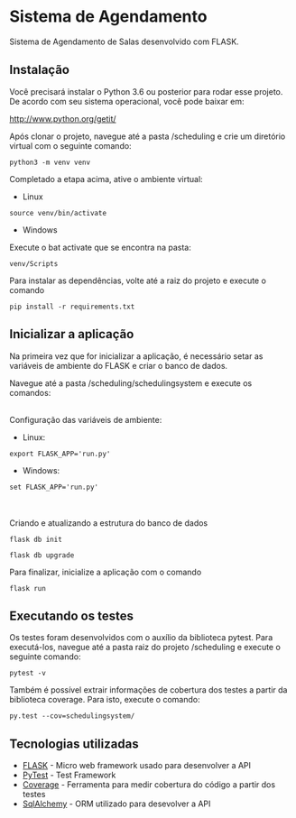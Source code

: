 # Sistema de Agendamento

Sistema de Agendamento de Salas desenvolvido com FLASK.

## Instalação

Você precisará instalar o Python 3.6 ou posterior para rodar esse projeto. 
De acordo com seu sistema operacional, você pode baixar em: 

  http://www.python.org/getit/


Após clonar o projeto, navegue até a pasta /scheduling e crie um diretório virtual com o seguinte comando:

```
python3 -m venv venv
```

Completado a etapa acima, ative o ambiente virtual: 

- Linux

```
source venv/bin/activate
```

- Windows

Execute o bat activate que se encontra na pasta:

```
venv/Scripts
```

Para instalar as dependências, volte até a raiz do projeto e execute o comando

```
pip install -r requirements.txt
```

## Inicializar a aplicação

Na primeira vez que for inicializar a aplicação, é necessário setar as variáveis de ambiente do FLASK e criar o banco de dados.

Navegue até a pasta /scheduling/schedulingsystem e execute os comandos:
  
<br/>  
Configuração das variáveis de ambiente:

- Linux:
```
export FLASK_APP='run.py'
```

- Windows:
```
set FLASK_APP='run.py'
```

<br/>  
<br/>    
Criando e atualizando a estrutura do banco de dados

```
flask db init

flask db upgrade
```

Para finalizar, inicialize a aplicação com o comando

```
flask run
```

## Executando os testes

Os testes foram desenvolvidos com o auxílio da biblioteca pytest. Para executá-los, navegue até a pasta raiz do projeto /scheduling e execute o seguinte comando:

```
pytest -v
```

Também é possível extrair informações de cobertura dos testes a partir da biblioteca coverage. Para isto, execute o comando:
```
py.test --cov=schedulingsystem/
```

## Tecnologias utilizadas

* [FLASK](http://flask.pocoo.org/) - Micro web framework usado para desenvolver a API
* [PyTest](https://docs.pytest.org/en/latest/) - Test Framework
* [Coverage](https://coverage.readthedocs.io/en/coverage-4.5.1a/) - Ferramenta para medir cobertura do código a partir dos testes
* [SqlAlchemy](https://coverage.readthedocs.io/en/coverage-4.5.1a/) - ORM utilizado para desevolver a API